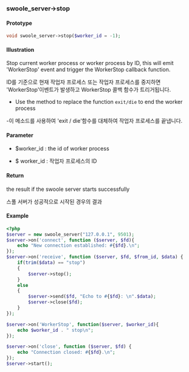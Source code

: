 ### swoole_server->stop

#### Prototype

```php
void swoole_server->stop($worker_id = -1);
```

#### Illustration

Stop current worker process or worker process by ID, this will emit 'WorkerStop' event and trigger the WorkerStop callback function.

ID를 기준으로 현재 작업자 프로세스 또는 작업자 프로세스를 중지하면 'WorkerStop'이벤트가 발생하고 WorkerStop 콜백 함수가 트리거됩니다.

- Use the method to replace the function `exit/die` to end the worker process

-이 메소드를 사용하여 'exit / die'함수를 대체하여 작업자 프로세스를 끝냅니다.

#### Parameter

* $worker_id : the id of worker process

* $ worker_id : 작업자 프로세스의 ID

#### Return

the result if the swoole server starts successfully 

스풀 서버가 성공적으로 시작된 경우의 결과

#### Example

```php
<?php
$server = new swoole_server("127.0.0.1", 9501);
$server->on('connect', function ($server, $fd){
    echo "New connection established: #{$fd}.\n";
});
$server->on('receive', function ($server, $fd, $from_id, $data) {
    if(trim($data) == "stop")
    {
        $server->stop();
    }
    else
    {
        $server->send($fd, "Echo to #{$fd}: \n".$data);
        $server->close($fd);
    }
});

$server->on('WorkerStop', function($server, $worker_id){
    echo $worker_id . " stop\n";
});

$server->on('close', function ($server, $fd) {
    echo "Connection closed: #{$fd}.\n";
});
$server->start();
```
